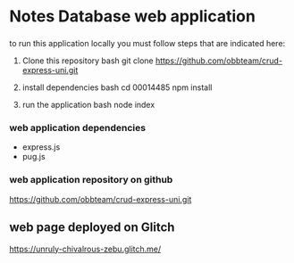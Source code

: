 # Notes Database web application

###


to run this application locally you must follow steps that are indicated here:

1. Clone this repository 
bash 
git clone https://github.com/obbteam/crud-express-uni.git


2. install dependencies
bash
cd 00014485
npm install 


3. run the application 
 bash
 node index




### web application dependencies
- express.js
- pug.js


### web application repository on github
https://github.com/obbteam/crud-express-uni.git


## web page deployed on Glitch
https://unruly-chivalrous-zebu.glitch.me/
